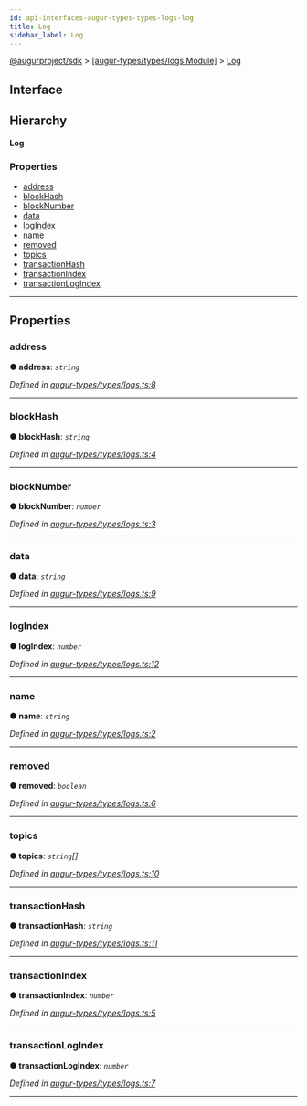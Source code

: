 ```yaml
---
id: api-interfaces-augur-types-types-logs-log
title: Log
sidebar_label: Log
---
```


[@augurproject/sdk](api-readme.md) > [[augur-types/types/logs Module]](api-modules-augur-types-types-logs-module.md) > [Log](api-interfaces-augur-types-types-logs-log.md)

## Interface

## Hierarchy

**Log**

### Properties

* [address](api-interfaces-augur-types-types-logs-log.md#address)
* [blockHash](api-interfaces-augur-types-types-logs-log.md#blockhash)
* [blockNumber](api-interfaces-augur-types-types-logs-log.md#blocknumber)
* [data](api-interfaces-augur-types-types-logs-log.md#data)
* [logIndex](api-interfaces-augur-types-types-logs-log.md#logindex)
* [name](api-interfaces-augur-types-types-logs-log.md#name)
* [removed](api-interfaces-augur-types-types-logs-log.md#removed)
* [topics](api-interfaces-augur-types-types-logs-log.md#topics)
* [transactionHash](api-interfaces-augur-types-types-logs-log.md#transactionhash)
* [transactionIndex](api-interfaces-augur-types-types-logs-log.md#transactionindex)
* [transactionLogIndex](api-interfaces-augur-types-types-logs-log.md#transactionlogindex)

---

## Properties

<a id="address"></a>

###  address

**● address**: *`string`*

*Defined in [augur-types/types/logs.ts:8](https://github.com/AugurProject/augur/blob/1e1466f1d3/packages/augur-types/types/logs.ts#L8)*

___
<a id="blockhash"></a>

###  blockHash

**● blockHash**: *`string`*

*Defined in [augur-types/types/logs.ts:4](https://github.com/AugurProject/augur/blob/1e1466f1d3/packages/augur-types/types/logs.ts#L4)*

___
<a id="blocknumber"></a>

###  blockNumber

**● blockNumber**: *`number`*

*Defined in [augur-types/types/logs.ts:3](https://github.com/AugurProject/augur/blob/1e1466f1d3/packages/augur-types/types/logs.ts#L3)*

___
<a id="data"></a>

###  data

**● data**: *`string`*

*Defined in [augur-types/types/logs.ts:9](https://github.com/AugurProject/augur/blob/1e1466f1d3/packages/augur-types/types/logs.ts#L9)*

___
<a id="logindex"></a>

###  logIndex

**● logIndex**: *`number`*

*Defined in [augur-types/types/logs.ts:12](https://github.com/AugurProject/augur/blob/1e1466f1d3/packages/augur-types/types/logs.ts#L12)*

___
<a id="name"></a>

###  name

**● name**: *`string`*

*Defined in [augur-types/types/logs.ts:2](https://github.com/AugurProject/augur/blob/1e1466f1d3/packages/augur-types/types/logs.ts#L2)*

___
<a id="removed"></a>

###  removed

**● removed**: *`boolean`*

*Defined in [augur-types/types/logs.ts:6](https://github.com/AugurProject/augur/blob/1e1466f1d3/packages/augur-types/types/logs.ts#L6)*

___
<a id="topics"></a>

###  topics

**● topics**: *`string`[]*

*Defined in [augur-types/types/logs.ts:10](https://github.com/AugurProject/augur/blob/1e1466f1d3/packages/augur-types/types/logs.ts#L10)*

___
<a id="transactionhash"></a>

###  transactionHash

**● transactionHash**: *`string`*

*Defined in [augur-types/types/logs.ts:11](https://github.com/AugurProject/augur/blob/1e1466f1d3/packages/augur-types/types/logs.ts#L11)*

___
<a id="transactionindex"></a>

###  transactionIndex

**● transactionIndex**: *`number`*

*Defined in [augur-types/types/logs.ts:5](https://github.com/AugurProject/augur/blob/1e1466f1d3/packages/augur-types/types/logs.ts#L5)*

___
<a id="transactionlogindex"></a>

###  transactionLogIndex

**● transactionLogIndex**: *`number`*

*Defined in [augur-types/types/logs.ts:7](https://github.com/AugurProject/augur/blob/1e1466f1d3/packages/augur-types/types/logs.ts#L7)*

___

